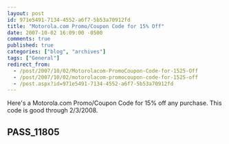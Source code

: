 ```yaml
---
layout: post
id: 971e5491-7134-4552-a6f7-5b53a70912fd
title: "Motorola.com Promo/Coupon Code for 15% Off"
date: 2007-10-02 16:09:00 -0500
comments: true
published: true
categories: ["blog", "archives"]
tags: ["General"]
redirect_from: 
  - /post/2007/10/02/Motorolacom-PromoCoupon-Code-for-1525-Off
  - /post/2007/10/02/motorolacom-promocoupon-code-for-1525-off
  - /post.aspx?id=971e5491-7134-4552-a6f7-5b53a70912fd
---
```

<!-- more -->
<P>Here's a Motorola.com Promo/Coupon Code for 15% off any purchase. This code is good through 2/3/2008.</P>
<H2>PASS_11805</H2>
